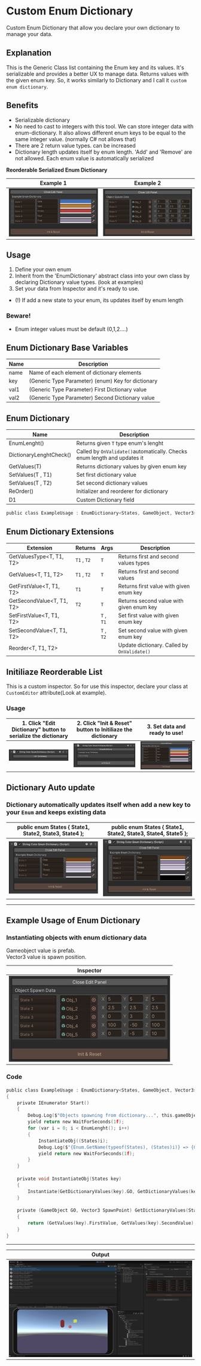 # Custom Enum Dictionary
Custom Enum Dictionary that allow you declare your own dictionary to manage your data.

## Explanation
This is the Generic Class list containing the Enum key and its values. It's serializable and provides a better UX to manage data. 
Returns values with the given enum key. So, it works similarly to Dictionary and I call it `custom enum dictionary`.

## Benefits
- Serializable dictionary  
- No need to cast to integers with this tool. We can store integer data with enum-dictionary. It also allows different enum keys to be equal to the same integer value. (normally C# not allows that)  
- There are 2 return value types. can be increased  
- Dictionary length updates itself by enum length. 'Add' and 'Remove' are not allowed. Each enum value is automatically serialized  

<b>Reorderable Serialized Enum Dictionary</b><br>

|Example 1| Example 2|
|---|---|
|<img src="/.github/screenshots/I2.png">|<img src="/.github/screenshots/ExampleUsage.png"/>|

## Usage
  1. Define your own enum  
  2. Inherit from the 'EnumDictionary' abstract class into your own class by declaring Dictionary value types. (look at examples)  
  3. Set your data from Inspector and it's ready to use.   
  
* (!) If add a new state to your enum, its updates itself by enum length  
  
### Beware! 
* Enum integer values must be default (0,1,2....)  

## Enum Dictionary Base Variables
| Name            | Description                                          |
| --------------- | ---------------------------------------------------- |
| name            | Name of each element of dictionary elements          |
| key             | (Generic Type Parameter) (enum) Key for dictionary   |
| val1            | (Generic Type Parameter) First Dictionary value      |
| val2            | (Generic Type Parameter) Second Dictionary value     |

## Enum Dictionary
| Name                    |  Description                                |
| ----------------------- | ------------------------------------------- | 
| EnumLenght()            | Returns given `T` type enum's lenght        |
| DictionaryLenghtCheck() | Called by `OnValidate()`automatically. Checks enum length and updates it|
| GetValues(T)            | Returns dictionary values by given enum key |
| SetValues(T , T1)       | Set first dictionary value                  |
| SetValues(T , T2)       | Set second dictionary values                |
| ReOrder()               | Initializer and reorderer for dictionary    |
| D1                      | Custom Dictionary field                     |

```C
public class ExampleUsage : EnumDictionary<States, GameObject, Vector3> { }
```

## Enum Dictionary Extensions
| Extension                  | Returns        | Args                   |Description                                          |
| -------------------------- | -------------- | ------ |-------------------------------------------------------------------- |
| GetValuesType<T, T1, T2>   | `T1` , `T2`    | `T`    | Returns first and second values types |
| GetValues<T, T1, T2>       | `T1` , `T2`    | `T`    | Returns first and second values |
| GetFirstValue<T, T1, T2>   | `T1`           | `T`    | Returns first value with given enum key    |
| GetSecondValue<T, T1, T2>  | `T2`           | `T`    | Returns second value with given enum key   |
| SetFirstValue<T, T1, T2>   |                | `T` , `T1`  | Set first value with given enum key   |
| SetSecondValue<T, T1, T2>  |                | `T` , `T2`  | Set second value with given enum key   |
| Reorder<T, T1, T2>         |                |        | Update dictionary. Called by `OnValidate()`|

## Initiliaze Reorderable List

This is a custom inspector. So for use this inspector, declare your class at `CustomEditor` attribute(Look at example).
### Usage

| 1. Click "Edit Dictionary" button to serialize the dictionary  |  2. Click "Init & Reset" button to Initiliaze the dictionary | 3. Set data and ready to use! |
|:---:|:---:|:---:|
| <img src="/.github/screenshots/I0.png">  |  <img src="/.github/screenshots/I1.png"> | <img src="/.github/screenshots/I2.png"> |

## Dictionary Auto update

### Dictionary automatically updates itself when add a new key to your `Enum` and keeps existing data

|public enum States { State1, State2, State3, State4 };|public enum States { State1, State2, State3, State4, State5 };|
|:---:|:---:|
| <img src="/.github/screenshots/I3.png">  |  <img src="/.github/screenshots/I4.png"> |

-------------------------------------------------------------------------------------------------------------------

## Example Usage of Enum Dictionary

### Instantiating objects with enum dictionary data
Gameobject value is prefab.  
Vector3 value is spawn position.

|Inspector|
|---|
|<img src="/.github/screenshots/ExampleUsage.png"/>|

### Code

```c
public class ExampleUsage : EnumDictionary<States, GameObject, Vector3>
{
    private IEnumerator Start()
    {
        Debug.Log($"Objects spawning from dictionary...", this.gameObject);
        yield return new WaitForSeconds(1f);
        for (var i = 0; i < EnumLenght(); i++)
        {
            InstantiateObj((States)i);
            Debug.Log($"{Enum.GetName(typeof(States), (States)i)} => {GetValues(i).FirstValue.name} spawned!");
            yield return new WaitForSeconds(1f);
        }
    }

    private void InstantiateObj(States key)
    {
        Instantiate(GetDictionaryValues(key).GO, GetDictionaryValues(key).SpawnPoint, Quaternion.identity);
    }

    private (GameObject GO, Vector3 SpawnPoint) GetDictionaryValues(States key)
    {
        return (GetValues(key).FirstValue, GetValues(key).SecondValue);
    }
}
```
--------------------------------------------------------------------------------------------------------
|Output|
|---|
|<img src="/.github/screenshots/ExampleEditor.png">|
